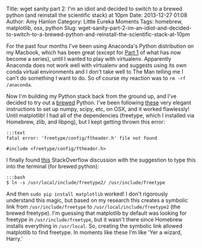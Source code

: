 Title: wget sanity part 2: I'm an idiot and decided to switch to a brewed python (and reinstall the scientific stack) at 10pm
Date: 2013-12-27 01:08
Author: Amy Hanlon
Category: Little Eureka Moments
Tags: homebrew, matplotlib, osx, python
Slug: wget-sanity-part-2-im-an-idiot-and-decided-to-switch-to-a-brewed-python-and-reinstall-the-scientific-stack-at-10pm

For the past four months I've been using Anaconda's Python distribution
on my Macbook, which has been great (except for [Part 1] of what has
now become a series), until I wanted to play with virtualenv. Apparently
Anaconda does not work well with virtualenv and suggests using its own
conda virtual environments and I don't take well to The Man telling me I
can't do something I want to do. So of course my reaction was to
`rm -rf /anaconda`.

Now I'm building my Python stack back from the ground up, and I've
decided to try out a [brewed] Python. I've been following [these]
very elegant instructions to set up numpy, scipy, etc, on OSX, and it
worked flawlessly! Until matplotlib! I had all of the dependencies
(freetype, which I installed via Homebrew, zlib, and libpng), but I kept
getting thrown this error:

    :::text
    fatal error: 'freetype/config/ftheader.h' file not found

    #include <freetype/config/ftheader.h>

I finally found [this] StackOverflow discussion with the suggestion to
type this into the terminal (for brewed python):

    :::bash
    $ ln -s /usr/local/include/freetype2/ /usr/include/freetype

And then `sudo pip install matplotlib` worked! I don't rigorously
understand this magic, but based on my research this creates a symbolic
link from `/usr/include/freetype` to `/usr/local/include/freetype2`
(the brewed freetype). I'm guessing that matplotlib by default was
looking for freetype in `/usr/include/freetype`, but it wasn't there
since Homebrew installs everything in `/usr/local`. So, creating the
symbolic link allowed matplotlib to find freetype. In moments like these
I'm like 'Yer a wizard, Harry.'

  [Part 1]: http://mathamy.com/2013/12/02/homebrew-path-pythonpath/
  [brewed]: https://github.com/Homebrew/homebrew/wiki/Homebrew-and-Python
  [these]: http://www.lowindata.com/2013/installing-scientific-python-on-mac-os-x/
  [this]: http://stackoverflow.com/questions/1477144/compile-matplotlib-for-python-on-snow-leopard
